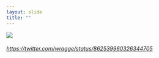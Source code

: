 ```yaml
---
layout: slide
title: ""
---
```



<section>
<a class="stretch" href="https://twitter.com/wragge/status/862539960326344705"><img class="rotate-left" src="{{ site.baseurl }}/assets/images/bulletin-tweet.png"></a>
<h6 class="rotate-left"><a class="external" href="https://twitter.com/wragge/status/862539960326344705">https://twitter.com/wragge/status/862539960326344705</a></h6>
</section>